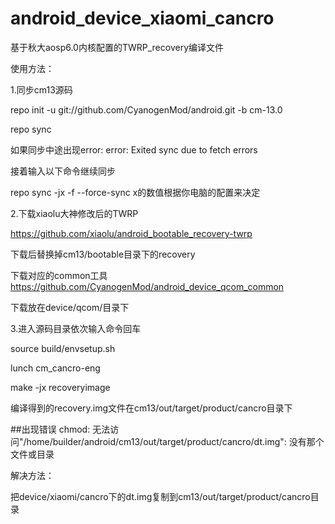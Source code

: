 # android_device_xiaomi_cancro
基于秋大aosp6.0内核配置的TWRP_recovery编译文件

使用方法：

1.同步cm13源码

repo init -u git://github.com/CyanogenMod/android.git -b cm-13.0

repo sync

如果同步中途出现error: error: Exited sync due to fetch errors 

接着输入以下命令继续同步

repo sync -jx -f --force-sync  x的数值根据你电脑的配置来决定

2.下载xiaolu大神修改后的TWRP

https://github.com/xiaolu/android_bootable_recovery-twrp

下载后替换掉cm13/bootable目录下的recovery

下载对应的common工具
https://github.com/CyanogenMod/android_device_qcom_common

下载放在device/qcom/目录下

3.进入源码目录依次输入命令回车

source build/envsetup.sh

lunch cm_cancro-eng

make -jx recoveryimage

编译得到的recovery.img文件在cm13/out/target/product/cancro目录下

##出现错误
chmod: 无法访问"/home/builder/android/cm13/out/target/product/cancro/dt.img": 没有那个文件或目录

解决方法：

把device/xiaomi/cancro下的dt.img复制到cm13/out/target/product/cancro目录

